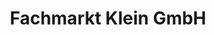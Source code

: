 ---
title: "Fachmarkt Klein GmbH"
url: /bad-bergzabern/fachmarkt-klein-gmbh/
shop: Garten-Center
---